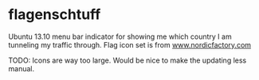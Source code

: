 flagenschtuff
=============

Ubuntu 13.10 menu bar indicator for showing me which country I am tunneling my traffic through.
Flag icon set is from www.nordicfactory.com

TODO: 
	Icons are way too large.
	Would be nice to make the updating less manual.